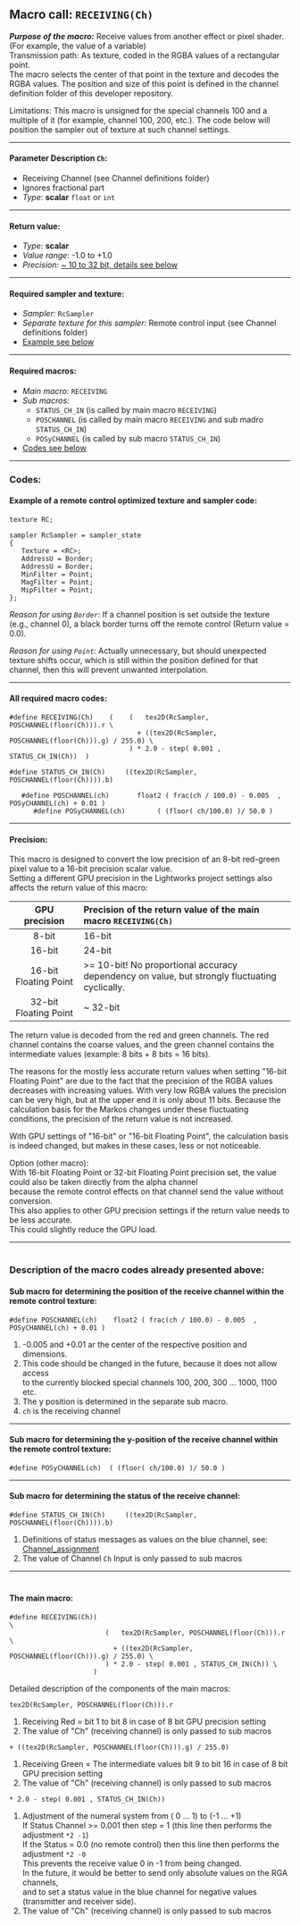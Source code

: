## Macro call: `RECEIVING(Ch)`

***Purpose of the macro:***
Receive values from another effect or pixel shader. (For example, the value of a variable)  
Transmission path: As texture, coded in the RGBA values of a rectangular point.  
The macro selects the center of that point in the texture and decodes the RGBA values.
The position and size of this point is defined in the channel definition folder of this developer repository.  

Limitations:
This macro is unsigned for the special channels 100 and a multiple of it (for example, channel 100, 200, etc.).
The code below will position the sampler out of texture at such channel settings.

---

#### Parameter Description `Ch`:
  - Receiving Channel (see Channel definitions folder)
  - Ignores fractional part
  - *Type*: **scalar** `float` or `int`  
  
---

 #### Return value:
   - *Type:* **scalar**
   - *Value range*: -1.0 to +1.0
   - *Precision:* [~ 10 to 32 bit, details see below](#precision)
 
---

#### Required sampler and texture:
   - *Sampler:* `RcSampler`
   - *Separate texture for this sampler:*  Remote control input (see Channel definitions folder)
   - [Example see below](#example-of-a-remote-control-optimized-texture-and-sampler-code)
   
---
  
#### Required macros:
   - *Main macro:* `RECEIVING`
   - *Sub macros:*
      - `STATUS_CH_IN` (is called by main macro `RECEIVING`)
      - `POSCHANNEL`   (is called by main macro `RECEIVING` and sub madro `STATUS_CH_IN`)
      - `POSyCHANNEL`  (is called by sub macro `STATUS_CH_IN`)
   - [Codes see below](#all-required-macro-codes)
 
  
---
  
### Codes:
  
  
#### Example of a remote control optimized texture and sampler code:

```` Code
texture RC;

sampler RcSampler = sampler_state
{
   Texture = <RC>;
   AddressU = Border;
   AddressU = Border;
   MinFilter = Point;
   MagFilter = Point;
   MipFilter = Point;
};
````
*Reason for using `Border`:* If a channel position is set outside the texture (e.g., channel 0), a black border turns off the remote control (Return value = 0.0).

*Reason for using `Point`:*  Actually unnecessary, but should unexpected texture shifts occur, which is still within the position defined for that channel, then this will prevent unwanted interpolation.


---


#### All required macro codes:

```` Code
#define RECEIVING(Ch)    (    (   tex2D(RcSampler, POSCHANNEL(floor(Ch))).r \
                                + ((tex2D(RcSampler, POSCHANNEL(floor(Ch))).g) / 255.0) \
                              ) * 2.0 - step( 0.001 , STATUS_CH_IN(Ch))  )
                             
#define STATUS_CH_IN(Ch)     ((tex2D(RcSampler, POSCHANNEL(floor(Ch)))).b)
            
   #define POSCHANNEL(ch)       float2 ( frac(ch / 100.0) - 0.005  ,  POSyCHANNEL(ch) + 0.01 )
      #define POSyCHANNEL(ch)        ( (floor( ch/100.0) )/ 50.0 )
````         
  
---
  
  
#### Precision:

This macro is designed to convert the low precision of an 8-bit red-green pixel value to a 16-bit precision scalar value.  
Setting a different GPU precision in the Lightworks project settings also affects the return value of this macro:  
  
| GPU precision          | Precision of the return value of the main macro `RECEIVING(Ch)`                                   |
| :--------------------: | :------------------------------------------------------------------------------------------------ |
|8-bit                   |        16-bit                                                                                     |
|16-bit                  |        24-bit                                                                                     |
|16-bit Floating Point   |     >= 10-bit!  No proportional accuracy dependency on value, but strongly fluctuating cyclically.|
|32-bit Floating Point   |      ~ 32-bit                                                                                     |

The return value is decoded from the red and green channels.
The red channel contains the coarse values, and the green channel contains the intermediate values (example: 8 bits + 8 bits = 16 bits).  

The reasons for the mostly less accurate return values when setting "16-bit Floating Point"
are due to the fact that the precision of the RGBA values decreases with increasing values. 
With very low RGBA values the precision can be very high, but at the upper end it is only about 11 bits.
Because the calculation basis for the Markos changes under these fluctuating conditions, the precision of the return value is not increased.  

With GPU settings of "16-bit" or "16-bit Floating Point", the calculation basis is indeed changed, but makes in these cases, less or not noticeable.  

Option (other macro):  
With 16-bit Floating Point or 32-bit Floating Point precision set, the value could also be taken directly from the alpha channel  
because the remote control effects on that channel send the value without conversion.  
This also applies to other GPU precision settings if the return value needs to be less accurate.  
This could slightly reduce the GPU load.
  

---
#
#
#
#

### Description of the macro codes already presented above:


#### Sub macro for determining the position of the receive channel within the remote control texture:
```` Code
#define POSCHANNEL(ch)    float2 ( frac(ch / 100.0) - 0.005  ,  POSyCHANNEL(ch) + 0.01 )
```` 
 
 1. -0.005 and  +0.01 ar the center of the respective position and dimensions.  
 2.  This code should be changed in the future, because it does not allow access  
     to the currently blocked special channels 100, 200, 300 ... 1000, 1100 etc.  
 3.  The y position is determined in the separate sub macro.  
 4.  `ch` is the receiving channel    
   
---
  
  
#### Sub macro for determining the y-position of the receive channel within the remote control texture:
```` Code
#define POSyCHANNEL(ch)  ( (floor( ch/100.0) )/ 50.0 )
```` 
  
  
---
  
  
#### Sub macro for determining the status of the receive channel:
```` Code
#define STATUS_CH_IN(Ch)     ((tex2D(RcSampler, POSCHANNEL(floor(Ch)))).b)
````
  1. Definitions of status messages as values on the blue channel, see: [Channel_assignment]
  2. The value of Channel `Ch` Input is only passed to sub macros 



---
#


#### The main macro:
```` Code
#define RECEIVING(Ch)(                                                \
                        (   tex2D(RcSampler, POSCHANNEL(floor(Ch))).r \
                          + ((tex2D(RcSampler, POSCHANNEL(floor(Ch))).g) / 255.0) \
                        ) * 2.0 - step( 0.001 , STATUS_CH_IN(Ch)) \
                     )
````

Detailed description of the components of the main macros:
```` Code
tex2D(RcSampler, POSCHANNEL(floor(Ch))).r
````
  1. Receiving  Red = bit 1 to bit 8 in case of 8 bit GPU precision setting  
  2. The value of  "Ch" (receiving channel) is only passed to sub macros  


```` Code
+ ((tex2D(RcSampler, POSCHANNEL(floor(Ch))).g) / 255.0)
````
 1. Receiving Green = The intermediate values bit 9 to bit 16 in case of 8 bit GPU precision setting  
 2. The value of  "Ch" (receiving channel) is only passed to sub macros  

```` Code
* 2.0 - step( 0.001 , STATUS_CH_IN(Ch))
````
 1. Adjustment of the numeral system from  ( 0 ... 1) to (-1 ... +1)  
      If Status Channel >= 0.001 then step = 1 (this line then performs the adjustment `*2 -1`)  
      If the Status = 0.0 (no remote control) then this line then performs the adjustment `*2 -0`  
      This prevents the receive value 0 in -1 from being changed.  
      In the future, it would be better to send only absolute values on the RGA channels,  
      and to set a status value in the blue channel for negative values (transmitter and receiver side).  
 2. The value of  "Ch" (receiving channel) is only passed to sub macros  
   
   
   




[Channel_assignment]: https://github.com/FxSchrauber/lwks-fx_Code-blocks/blob/master/Remote_control/Channel_definitions/Channel_assignment.md#blue-color-channel-status-messages
